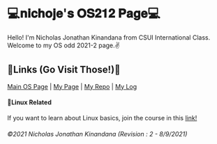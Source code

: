 # 💻𝐧𝐢𝐜𝐡𝐨𝐣𝐞'𝐬 𝐎𝐒𝟐𝟏𝟐 𝐏𝐚𝐠𝐞💻
Hello! I'm Nicholas Jonathan Kinandana from CSUI International Class. Welcome to my OS odd 2021-2 page.✌️

## 🔗Links (Go Visit Those!)🔗
[Main OS Page](https://os.vlsm.org/) | [My Page](https://nichoje.github.io/os212/) | [My Repo](https://github.com/nichoje/os212/) | [My Log](https://nichoje.github.io/os212/TXT/mylog.txt)

#### 🔗Linux Related
If you want to learn about Linux basics, join the course in this [link!](https://www.edx.org/school/linuxfoundationx?g_acctid=724-505-4034&g_campaign=free_gs-nonbrand-row-partner-linux&g_campaignid=14307914082&g_adgroupid=126415503296&g_adid=539621763539&g_keyword=linux%20online%20courses%20free&g_keywordid=kwd-341782668201&g_network=g&utm_source=adwords&utm_campaign=14307914082&utm_medium=126415503296&utm_term=linux%20online%20courses%20free&hsa_acc=7245054034&hsa_cam=14307914082&hsa_grp=126415503296&hsa_ad=539621763539&hsa_src=g&hsa_tgt=kwd-341782668201&hsa_kw=linux%20online%20courses%20free&hsa_mt=b&hsa_net=adwords&hsa_ver=3&gclid=Cj0KCQjwm9yJBhDTARIsABKIcGYLLWcDVtcJ0P9s-ztnCERvtya4yxZwFH0Q4MFEbp2B8KpUDlqmpTMaAqnKEALw_wcB)

###### ©2021 Nicholas Jonathan Kinandana (Revision : 2 - 8/9/2021) 
